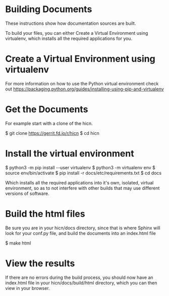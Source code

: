 
# Building Documents

These instructions show how documentation sources are built.

To build your files, you can either Create a Virtual Environment using
virtualenv, which installs all the required applications for you.

# Create a Virtual Environment using virtualenv

For more information on how to use the Python virtual environment check
out <https://packaging.python.org/guides/installing-using-pip-and-virtualenv>

# Get the Documents

For example start with a clone of the hicn.

$ git clone <https://gerrit.fd.io/r/hicn>
$ cd hicn

# Install the virtual environment

$ python3 -m pip install --user virtualenv
$ python3 -m virtualenv env
$ source env/bin/activate
$ pip install -r docs/etc/requirements.txt
$ cd docs

Which installs all the required applications into it's own, isolated,
virtual environment, so as to not interfere with other builds that may
use different versions of software.

# Build the html files

Be sure you are in your hicn/docs directory, since that is where Sphinx will
look for your conf.py file, and build the documents into an index.html file

$ make html

# View the results

If there are no errors during the build process, you should now have an
index.html file in your hicn/docs/build/html directory, which you can
then view in your browser.
